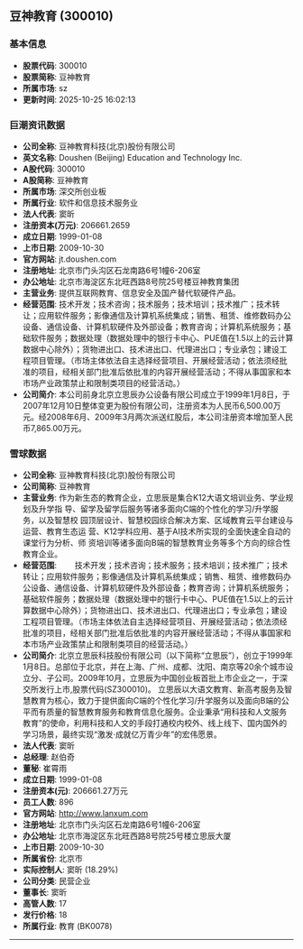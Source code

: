 ## 豆神教育 (300010)

### 基本信息

- **股票代码**: 300010
- **股票简称**: 豆神教育
- **所属市场**: sz
- **更新时间**: 2025-10-25 16:02:13

### 巨潮资讯数据

- **公司全称**: 豆神教育科技(北京)股份有限公司
- **英文名称**: Doushen (Beijing) Education and Technology Inc.
- **A股代码**: 300010
- **A股简称**: 豆神教育
- **所属市场**: 深交所创业板
- **所属行业**: 软件和信息技术服务业
- **法人代表**: 窦昕
- **注册资本(万元)**: 206661.2659
- **成立日期**: 1999-01-08
- **上市日期**: 2009-10-30
- **官方网站**: jt.doushen.com
- **注册地址**: 北京市门头沟区石龙南路6号1幢6-206室
- **办公地址**: 北京市海淀区东北旺西路8号院25号楼豆神教育集团
- **主营业务**: 提供互联网教育、信息安全及国产替代软硬件产品。
- **经营范围**: 技术开发；技术咨询；技术服务；技术培训；技术推广；技术转让；应用软件服务；影像通信及计算机系统集成；销售、租赁、维修数码办公设备、通信设备、计算机软硬件及外部设备；教育咨询；计算机系统服务；基础软件服务；数据处理（数据处理中的银行卡中心、PUE值在1.5以上的云计算数据中心除外）；货物进出口、技术进出口、代理进出口；专业承包；建设工程项目管理。（市场主体依法自主选择经营项目、开展经营活动；依法须经批准的项目，经相关部门批准后依批准的内容开展经营活动；不得从事国家和本市场产业政策禁止和限制类项目的经营活动。）
- **公司简介**: 本公司前身北京立思辰办公设备有限公司成立于1999年1月8日，于2007年12月10日整体变更为股份有限公司，注册资本为人民币6,500.00万元。经2008年6月、2009年3月两次派送红股后，本公司注册资本增加至人民币7,865.00万元。

### 雪球数据

- **公司全称**: 豆神教育科技(北京)股份有限公司
- **公司简称**: 豆神教育
- **主营业务**: 作为新生态的教育企业，立思辰是集合K12大语文培训业务、学业规划及升学指 导、留学及留学后服务等诸多面向C端的个性化的学习/升学服务，以及智慧校 园顶层设计、智慧校园综合解决方案、区域教育云平台建设与运营、教育生态运 营、K12学科应用、基于AI技术所实现的全面快速全自动的课堂行为分析、师 资培训等诸多面向B端的智慧教育业务等多个方向的综合性教育企业。
- **经营范围**: 　　技术开发；技术咨询；技术服务；技术培训；技术推广；技术转让；应用软件服务；影像通信及计算机系统集成；销售、租赁、维修数码办公设备、通信设备、计算机软硬件及外部设备；教育咨询；计算机系统服务；基础软件服务；数据处理（数据处理中的银行卡中心、PUE值在1.5以上的云计算数据中心除外）；货物进出口、技术进出口、代理进出口；专业承包；建设工程项目管理。（市场主体依法自主选择经营项目、开展经营活动；依法须经批准的项目，经相关部门批准后依批准的内容开展经营活动；不得从事国家和本市场产业政策禁止和限制类项目的经营活动。）
- **公司简介**: 北京立思辰科技股份有限公司（以下简称“立思辰”），创立于1999年1月8日。总部位于北京，并在上海、广州、成都、沈阳、南京等20余个城市设立分、子公司。2009年10月，立思辰为中国创业板首批上市企业之一，于深交所发行上市,股票代码(SZ300010)。
立思辰以大语文教育、新高考服务及智慧教育为核心，致力于提供面向C端的个性化学习/升学服务以及面向B端的公平而有质量的智慧教育服务和教育信息化服务。企业秉承“用科技和人文服务教育”的使命，利用科技和人文的手段打通校内校外、线上线下、国内国外的学习场景，最终实现“激发·成就亿万青少年”的宏伟愿景。
- **法人代表**: 窦昕
- **总经理**: 赵伯奇
- **董秘**: 崔霄雨
- **成立日期**: 1999-01-08
- **注册资本(元)**: 206661.27万元
- **员工人数**: 896
- **官方网站**: http://www.lanxum.com
- **注册地址**: 北京市门头沟区石龙南路6号1幢6-206室
- **办公地址**: 北京市海淀区东北旺西路8号院25号楼立思辰大厦
- **上市日期**: 2009-10-30
- **所属省份**: 北京市
- **实际控制人**: 窦昕 (18.29%)
- **公司分类**: 民营企业
- **董事长**: 窦昕
- **高管人数**: 17
- **发行价格**: 18
- **所属行业**: 教育 (BK0078)

---